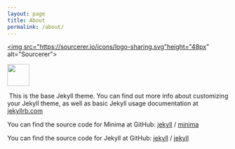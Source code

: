 ```yaml
---
layout: page
title: About
permalink: /about/
---
```


<a href="https://sourcerer.io/adamkeinan"><img src="https://sourcerer.io/icons/logo-sharing.svg"height="48px" alt="Sourcerer"></a>

<a href="https://sourcerer.io/adamkeinan"><img src="https://avatars2.githubusercontent.com/u/47644039?v=4" height="50px" width="50px" alt=""/></a>

<a href="https://sourcerer.io/adamkeinan"><img src="https://img.shields.io/badge/JavaScript-65%20commits-orange.svg" alt=""></a>
This is the base Jekyll theme. You can find out more info about customizing your Jekyll theme, as well as basic Jekyll usage documentation at [jekyllrb.com](https://jekyllrb.com/)

You can find the source code for Minima at GitHub:
[jekyll][jekyll-organization] /
[minima](https://github.com/jekyll/minima)

You can find the source code for Jekyll at GitHub:
[jekyll][jekyll-organization] /
[jekyll](https://github.com/jekyll/jekyll)


[jekyll-organization]: https://github.com/jekyll
